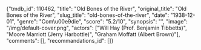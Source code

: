 {"tmdb_id": 110462, "title": "Old Bones of the River", "original_title": "Old Bones of the River", "slug_title": "old-bones-of-the-river", "date": "1938-12-01", "genre": "Com\u00e9die", "score": "5.2/10", "synopsis": "", "image": "/img/default-cover.png", "actors": ["Will Hay (Prof. Benjamin Tibbetts)", "Moore Marriott (Jerry Harbottle)", "Graham Moffatt (Albert Brown)"], "comments": [], "recommandations_id": []}